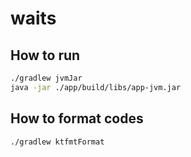# waits

## How to run
``` bash
./gradlew jvmJar
java -jar ./app/build/libs/app-jvm.jar
```

## How to format codes
``` bash
./gradlew ktfmtFormat
```
